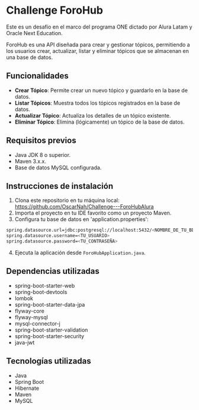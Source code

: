 # Challenge ForoHub

Este es un desafío en el marco del programa ONE dictado por Alura Latam y Oracle Next Education.

ForoHub es una API diseñada para crear y gestionar tópicos, permitiendo a los usuarios crear, actualizar, listar y eliminar tópicos que se almacenan en una base de datos.

## Funcionalidades
- **Crear Tópico**: Permite crear un nuevo tópico y guardarlo en la base de datos.
- **Listar Tópicos**: Muestra todos los tópicos registrados en la base de datos.
- **Actualizar Tópico**: Actualiza los detalles de un tópico existente.
- **Eliminar Tópico**: Elimina (lógicamente) un tópico de la base de datos.

## Requisitos previos
- Java JDK 8 o superior.
- Maven 3.x.x.
- Base de datos MySQL configurada.

## Instrucciones de instalación
1. Clona este repositorio en tu máquina local:
https://github.com/OscarNah/Challenge---ForoHubAlura
2. Importa el proyecto en tu IDE favorito como un proyecto Maven.
3. Configura tu base de datos en 'application.properties':
```bash
spring.datasource.url=jdbc:postgresql://localhost:5432/<NOMBRE_DE_TU_BD>
spring.datasource.username=<TU_USUARIO>
spring.datasource.password=<TU_CONTRASEÑA>
```
4. Ejecuta la aplicación desde `ForoHubApplication.java`.


## Dependencias utilizadas
- spring-boot-starter-web
- spring-boot-devtools
- lombok
- spring-boot-starter-data-jpa
- flyway-core
- flyway-mysql
- mysql-connector-j
- spring-boot-starter-validation
- spring-boot-starter-security
- java-jwt

## Tecnologías utilizadas
- Java
- Spring Boot
- Hibernate
- Maven
- MySQL
